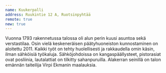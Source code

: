 ```yaml
---
name: Kuukerpalli
address: Ruukintie 12 A, Ruotsinpyhtää
remote: true
new: true
---
```

Vuonna 1793 rakennetussa talossa oli alun perin kuusi asuntoa sekä verstastilaa. Osin vielä keskeneräisen päätyhuoneiston 
kunnostaminen on aloitettu 2011. Kaikki työt on tehty huolellisesti ja rakkaudella omin käsin, ilman sähköisiä työkaluja. 
Sähköjohdoissa on kangaspäällysteet, pistorasiat ovat posliinia, lautalattiat on tilkitty sahanpuruilla. Alakerran 
seinillä on talon emännän taiteilija Virpi Ekmanin maalauksia.
